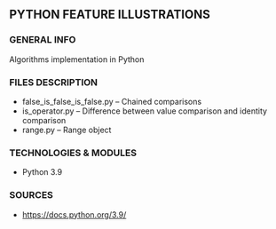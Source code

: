 ## PYTHON FEATURE ILLUSTRATIONS
### GENERAL INFO
Algorithms implementation in Python
### FILES DESCRIPTION
* false_is_false_is_false.py – Chained comparisons
* is_operator.py – Difference between value comparison and identity comparison
* range.py – Range object

### TECHNOLOGIES & MODULES
* Python 3.9
### SOURCES
* https://docs.python.org/3.9/